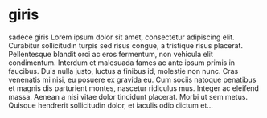# giris
sadece giris
Lorem ipsum dolor sit amet, consectetur adipiscing elit. Curabitur sollicitudin turpis sed risus congue, a tristique risus placerat. Pellentesque blandit orci ac eros fermentum, non vehicula elit condimentum. Interdum et malesuada fames ac ante ipsum primis in faucibus. Duis nulla justo, luctus a finibus id, molestie non nunc. Cras venenatis mi nisi, eu posuere ex gravida eu. Cum sociis natoque penatibus et magnis dis parturient montes, nascetur ridiculus mus. Integer ac eleifend massa. Aenean a nisi vitae dolor tincidunt placerat. Morbi ut sem metus. Quisque hendrerit sollicitudin dolor, et iaculis odio dictum et...
